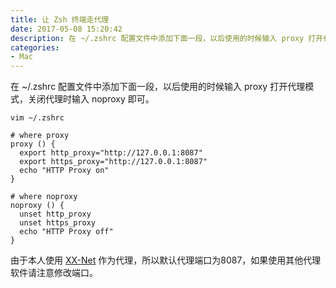 ```yaml
---
title: 让 Zsh 终端走代理
date: 2017-05-08 15:20:42
description: 在 ~/.zshrc 配置文件中添加下面一段，以后使用的时候输入 proxy 打开代理模式，关闭代理时输入 noproxy 即可。
categories: 
- Mac
---
```

在 ~/.zshrc 配置文件中添加下面一段，以后使用的时候输入 proxy 打开代理模式，关闭代理时输入 noproxy 即可。

```shell
vim ~/.zshrc

# where proxy
proxy () {
  export http_proxy="http://127.0.0.1:8087"
  export https_proxy="http://127.0.0.1:8087"
  echo "HTTP Proxy on"
}

# where noproxy
noproxy () {
  unset http_proxy
  unset https_proxy
  echo "HTTP Proxy off"
}
```
由于本人使用 [XX-Net](https://github.com/XX-net/XX-Net) 作为代理，所以默认代理端口为8087，如果使用其他代理软件请注意修改端口。